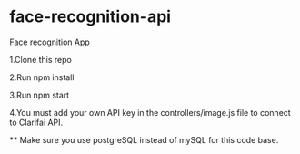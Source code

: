 # face-recognition-api
Face recognition App

1.Clone this repo

2.Run npm install

3.Run npm start

4.You must add your own API key in the controllers/image.js file to connect to Clarifai API.


** Make sure you use postgreSQL instead of mySQL for this code base.
